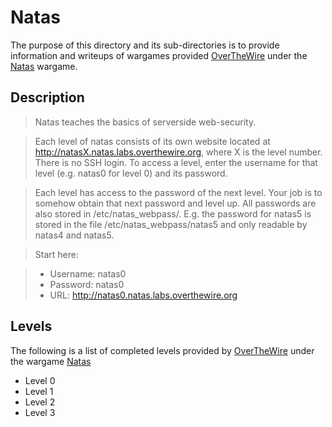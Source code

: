 # Natas

The purpose of this directory and its sub-directories is to provide information and writeups of wargames provided [OverTheWire](http://overthewire.org/wargames/) under the [Natas](http://overthewire.org/wargames/natas/) wargame.

## Description
> Natas teaches the basics of serverside web-security.

> Each level of natas consists of its own website located at http://natasX.natas.labs.overthewire.org, where X is the level number. There is no SSH login. To access a level, enter the username for that level (e.g. natas0 for level 0) and its password.

> Each level has access to the password of the next level. Your job is to somehow obtain that next password and level up. All passwords are also stored in /etc/natas_webpass/. E.g. the password for natas5 is stored in the file /etc/natas_webpass/natas5 and only readable by natas4 and natas5.

>Start here:

> - Username: natas0
> - Password: natas0
> - URL: http://natas0.natas.labs.overthewire.org

## Levels
The following is a list of completed levels provided by [OverTheWire](http://overthewire.org/wargames/) under the wargame [Natas](http://overthewire.org/wargames/natas/) 
- Level 0
- Level 1
- Level 2
- Level 3
